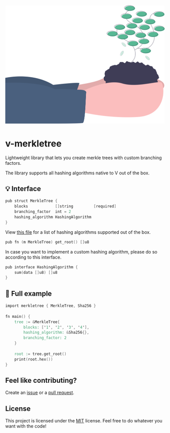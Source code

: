 <h1 align="center">
    <img src=".github/project-logo.svg" width="512px">
</h1>

# v-merkletree

Lightweight library that lets you create merkle trees with custom branching factors.

The library supports all hashing algorithms native to V out of the box.

## :bulb: Interface

```v
pub struct MerkleTree {
	blocks            []string         [required]
	branching_factor  int = 2
	hashing_algorithm HashingAlgorithm
}
```

View [this file](./algorithms.v) for a list of hashing algorithms supported out of the box.

```v
pub fn (m MerkleTree) get_root() []u8
```

In case you want to implement a custom hashing algorithm, please do so according to this interface.

```v
pub interface HashingAlgorithm {
	sum(data []u8) []u8
}
```

## :rocket: Full example

```v
import merkletree { MerkleTree, Sha256 }

fn main() {
	tree := &MerkleTree{
		blocks: ['1', '2', '3', '4'],
		hashing_algorithm: &Sha256{},
		branching_factor: 2
	}

	root := tree.get_root()
	print(root.hex())
}
```

## Feel like contributing?

Create an [issue](https://github.com/bpesch/v-merkle-tree/issues/new/choose) or a [pull request](https://github.com/bpesch/v-merkle-tree/compare).

## License

This project is licensed under the [MIT](LICENSE) license.
Feel free to do whatever you want with the code!
